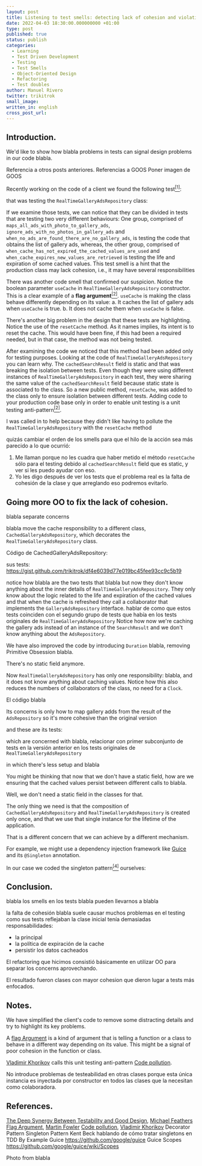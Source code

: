 ```yaml
---
layout: post
title: Listening to test smells: detecting lack of cohesion and violation of encapsulation
date: 2022-04-03 18:30:00.000000000 +01:00
type: post
published: true
status: publish
categories:
  - Learning
  - Test Driven Development
  - Testing
  - Test Smells
  - Object-Oriented Design
  - Refactoring
  - Test doubles
author: Manuel Rivero
twitter: trikitrok
small_image:
written_in: english
cross_post_url:
---
```


<h2>Introduction.</h2>

We'd like to show how blabla problems in tests can signal design problems in our code blabla.

Referencia a otros posts anteriores.
Referencias a GOOS
Poner imagen de GOOS

Recently working on the code of a client we found the following test<a href="#nota1"><sup>[1]</sup></a>:

<script src="https://gist.github.com/trikitrok/8e50ae685aa01d16703d88371bec232d.js"></script>

that was testing the `RealTimeGalleryAdsRepository` class:

<script src="https://gist.github.com/trikitrok/db615b7ddea29d5280db20ee4a5f55c3.js"></script>

If we examine those tests, we can notice that they can be divided in tests that
are testing two very different behaviours:
One group, comprised of `maps_all_ads_with_photo_to_gallery_ads`, `ignore_ads_with_no_photos_in_gallery_ads` and `when_no_ads_are_found_there_are_no_gallery_ads`,
is testing the code that obtains the list of gallery ads,
whereas, the other group, comprised of `when_cache_has_not_expired_the_cached_values_are_used` and `when_cache_expires_new_values_are_retrieved`
is testing the life and expiration of some cached values. This test smell is a hint that the production class may lack cohesion, i.e., it may have several responsibilities

There was another code smell that confirmed our suspicion. Notice the boolean parameter `useCache` in `RealTimeGalleryAdsRepository` constructor.
This is a clear example of a **flag argument**<a href="#nota2"><sup>[2]</sup></a>. `useCache` is making the class behave differently depending on its value:
a. It caches the list of gallery ads when `useCache` is true.
b. It does not cache them when `useCache` is false.


There's another big problem in the design that these tests are highlighting. Notice the use of the `resetCache` method.
As it names implies, its intent is to reset the cache. This would have been fine, if this had been a required needed,
but in that case, the method was not being tested.

After examining the code we noticed that this method had been added only for testing purposes.
Looking at the code of `RealTimeGalleryAdsRepository` you can learn why.
The `cachedSearchResult` field is static and that was breaking the isolation between tests.
Even though they were using different instances of `RealTimeGalleryAdsRepository` in each test,
they were sharing the same value of the `cachedSearchResult` field because static state is associated to the class.
So a new public method, `resetCache`, was added to the class only to ensure isolation between different tests.
Adding code to your production code base only in order to enable unit testing is a unit testing anti-pattern<a href="#nota2"><sup>[2]</sup></a>.

I was called in to help because they didn't like having to pollute the `RealTimeGalleryAdsRepository` with the `resetCache` method

quizás cambiar el orden de los smells para que el hilo de la acción sea más parecido a lo que ocurrió:
1. Me llaman porque no les cuadra que haber metido el método `resetCache` sólo para el testing debido al `cachedSearchResult` field que es static, y ver si les puedo ayudar con eso.
2. Yo les digo después de ver los tests que el problema real es la falta de cohesión de la clase y que arreglando eso podremos evitarlo.


<h2>Going more OO to fix the lack of cohesion.</h2>

blabla separate concerns

blabla move the cache responsibility to a different class, `CachedGalleryAdsRepository`, which decorates the `RealTimeGalleryAdsRepository` class.

Código de CachedGalleryAdsRepository:
<script src="https://gist.github.com/trikitrok/965181644c5aa7e7b51ae0944634611c.js"></script>

sus tests:
https://gist.github.com/trikitrok/df4e6039d77e019bc45fee93cc9c5b19

notice how blabla are the two tests that blabla but now they don't know anything about the inner details
of `RealTimeGalleryAdsRepository`. They only know about the logic related to the life and expiration of the cached values
and that when the cache is refreshed they call a collaborator that implements the `GalleryAdsRepository` interface.
hablar de como que estos tests coinciden con el segundo grupo de tests que había en los tests originales de `RealTimeGalleryAdsRepository`
Notice how now we're caching the gallery ads instead of an instance of the `SearchResult` and we don't know anything about the `AdsRepository`.

We have also improved the code by introducing `Duration` blabla, removing Primitive Obsession blabla.

There's no static field anymore.


Now `RealTimeGalleryAdsRepository` has only one responsibility: blabla, and it does not know anything about caching values.
Notice how this also reduces the numbers of collaborators of the class, no need for a `Clock`.

El código blabla
<script src="https://gist.github.com/trikitrok/fa4a85345fbc40e641fce5035669886a.js"></script>

Its concerns is only how to map gallery adds from the result of the `AdsRepository` so it's more cohesive than the original version

and these are its tests:

<script src="https://gist.github.com/trikitrok/35749a8b111aacb23f0d8cd290cc7e79.js"></script>

which are concerned with blabla,
relacionar con primer subconjunto de tests en la versión anterior en los tests originales de `RealTimeGalleryAdsRepository`

in which there's less setup and blabla

You might be thinking that now that we don't have a static field, how are we ensuring that the cached values persist between different calls to blabla.

Well, we don't need a static field in the classes for that.

The only thing we need is that the composition of `CachedGalleryAdsRepository` and `RealTimeGalleryAdsRepository` is created only once,
and that we use that single instance for the lifetime of the application.

That is a different concern that we can achieve by a different mechanism.

For example, we might use a dependency injection framework like [Guice](https://github.com/google/guice) and its `@Singleton` annotation.

In our case we coded the singleton pattern<a href="#nota4"><sup>[4]</sup></a> ourselves:

<script src="https://gist.github.com/trikitrok/082c40d8d869ba568e1da6869aabed07.js"></script>

<h2>Conclusion.</h2>


blabla los smells en los tests  blabla pueden llevarnos a blabla

la falta de cohesión blabla suele causar muchos problemas en el testing
como sus tests reflejaban la clase inicial tenía demasiadas responsabilidades:
* la principal
* la política de expiración de la cache
* persistir los datos cacheados

El refactoring que hicimos consistió básicamente en utilizar OO para separar los concerns aprovechando.

El resultado fueron clases con mayor cohesion que dieron lugar a tests más enfocados.


<h2>Notes.</h2>

<a name="nota1"></a> We have simplified the client's code to remove some distracting details and try to highlight its key problems.

<a name="nota2"></a> A [flag Argument](https://martinfowler.com/bliki/FlagArgument.html) is a kind of argument that is telling
a function or a class to behave in a different way depending on its value. This might be a signal of poor cohesion in the function or class.

<a name="nota3"></a> [Vladimir Khorikov](https://twitter.com/vkhorikov?lang=en) calls this unit testing anti-pattern [Code pollution](https://enterprisecraftsmanship.com/posts/code-pollution/).

<a name="nota4"></a> No introduce problemas de testeabilidad en otras clases porque esta única instancia es inyectada por constructor en todos las clases que la necesitan como colaboradora.

<h2>References.</h2>

[The Deep Synergy Between Testability and Good Design](https://vimeo.com/15007792), [Michael Feathers](https://michaelfeathers.silvrback.com/)
[Flag Argument](https://martinfowler.com/bliki/FlagArgument.html), [Martin Fowler](https://en.wikipedia.org/wiki/Martin_Fowler_(software_engineer))
[Code pollution](https://enterprisecraftsmanship.com/posts/code-pollution/), [Vladimir Khorikov](https://twitter.com/vkhorikov?lang=en)
Decorator Pattern
Singleton Pattern
Kent Beck hablando de cómo tratar singletons en TDD By Example
Guice https://github.com/google/guice
Guice Scopes https://github.com/google/guice/wiki/Scopes



Photo from blabla




